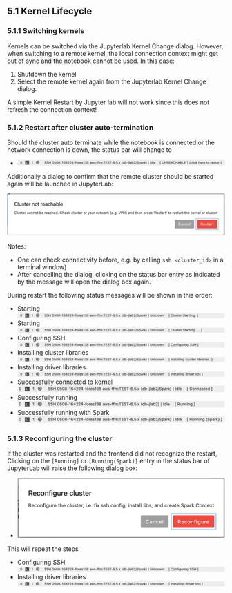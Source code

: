 ## 5.1 Kernel Lifecycle

### 5.1.1 Switching kernels

Kernels can be switched via the Jupyterlab Kernel Change dialog. However, when switching to a remote kernel, the local connection context might get out of sync and the notebook cannot be used. In this case:

1. Shutdown the kernel
2. Select the remote kernel again from the Jupyterlab Kernel Change dialog. 

A simple Kernel Restart by Jupyter lab will not work since this does not refresh the connection context!

### 5.1.2 Restart after cluster auto-termination

Should the cluster auto terminate while the notebook is connected or the network connection is down, the status bar will change to

- ![kernel disconnected](cluster_unreachable.png)

Additionally a dialog to confirm that the remote cluster should be started again will be launched in JupyterLab:

![running with Spark](restart-dialog.png)

Notes: 

- One can check connectivity before, e.g. by calling `ssh <cluster_id>` in a terminal window)
- After cancelling the dialog, clicking on the status bar entry as indicated by the message will open the dialog box again.

During restart the following status messages will be shown in this order:

- Starting 
    ![cluster-starting](cluster_starting-1.png)
- Starting
    ![cluster-starting](cluster_starting_5.png)
- Configuring SSH
    ![configure-ssh](configuring_ssh.png)
- Installing cluster libraries
    ![installing-cluster-libs](installing_cluster_libraries.png)
- Installing driver libraries
    ![installing-driver-libs](installing_driver_libs.png)
- Successfully connected to kernel
    ![connected](connect_idle.png)
- Successfully running
    ![running](connect_running.png)
- Successfully running with Spark
    ![running with Spark](connect_running_spark.png)

### 5.1.3 Reconfiguring the cluster

If the cluster was restarted and the frontend did not recognize the restart, Clicking on the `[Running]` or `[Running(Spark)]` entry in the status bar of JupyterLab will raise the following dialog box:

- ![kernel disconnected](reconfigure.png)

This will repeat the steps

- Configuring SSH
    ![configure-ssh](configuring_ssh.png)
- Installing driver libraries
    ![installing-driver-libs](installing_driver_libs.png)
